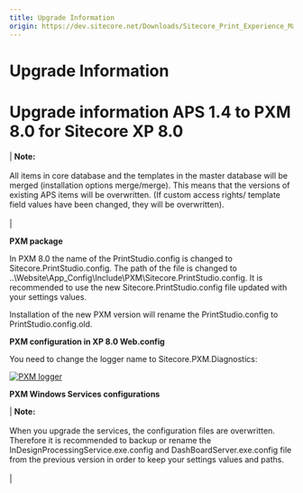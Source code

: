 ```yaml
---
title: Upgrade Information
origin: https://dev.sitecore.net/Downloads/Sitecore_Print_Experience_Manager/8_0/Sitecore_Print_Experience_Manager_for_8_0/Upgrade_Information_IW.aspx
---
```


# Upgrade Information

# Upgrade information APS 1.4 to PXM 8.0 for Sitecore XP 8.0

 | **Note:**<br /><br />All items in core database and the templates in the master database will be merged (installation options merge/merge). This means that the versions of existing APS items will be overwritten. (If custom access rights/ template field values have been changed, they will be overwritten).<br /><br /> |

**PXM package**

In PXM 8.0 the name of the PrintStudio.config is changed to Sitecore.PrintStudio.config. The path of the file is changed to ..\Website\App_Config\Include\PXM\Sitecore.PrintStudio.config. It is recommended to use the new Sitecore.PrintStudio.config file updated with your settings values.

Installation of the new PXM version will rename the PrintStudio.config to PrintStudio.config.old.

**PXM configuration in XP 8.0 Web.config**

You need to change the logger name to Sitecore.PXM.Diagnostics:

[![PXM logger](/~/media/4E0FDC4323C74966AEDD009F1A020B2D.ashx?la=en)](/~/media/4E0FDC4323C74966AEDD009F1A020B2D.ashx?la=en)

**PXM Windows Services configurations**

 | **Note:**<br /><br />When you upgrade the services, the configuration files are overwritten. Therefore it is recommended to backup or rename the InDesignProcessingService.exe.config and DashBoardServer.exe.config file from the previous version in order to keep your settings values and paths.<br /><br /> |